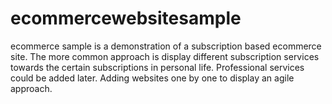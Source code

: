 # ecommercewebsitesample
ecommerce sample is a demonstration of a subscription based ecommerce site.
The more common approach is display different subscription services towards the certain subscriptions in personal life. Professional services could be added later.
Adding websites one by one to display an agile approach.
